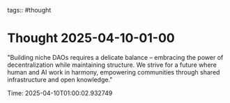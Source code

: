 tags:: #thought

# Thought 2025-04-10-01-00

"Building niche DAOs requires a delicate balance – embracing the power of decentralization while maintaining structure. We strive for a future where human and AI work in harmony, empowering communities through shared infrastructure and open knowledge."

Time: 2025-04-10T01:00:02.932749

